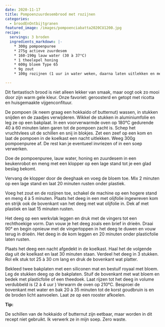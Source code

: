 ```yaml
---
date: 2020-11-17
title: Pompoenzuurdesembrood met rozijnen
categories:
  - broodEnOntbijtgranen
featured_image: /images/pompoenciabatta2020CU1200.jpg
recipe:
  servings: 3 broden
  ingredients_markdown: |-
    * 300g pompoenpuree 
    * 275g actieve zuurdesem
    * 160-190g lauw water (30 à 37°C)
    * 1 theelepel honing
    * 600g bloem Type 65
    * 9g zout
    * 100g rozijnen (1 uur in water weken, daarna laten uitlekken en met een keukenpapier droogdeppen)
---
```

Dit fantastisch brood is niet alleen lekker van smaak, maar oogt ook zo mooi door zijn warm gele kleur. Onze favoriet: geroosterd en getopt met ricotta en huisgemaakte vijgenconfituur.

<!--more-->

De pompoen (ik neem graag een hokkaido of butternut) wassen, in stukken snijden en de zaadjes verwijderen. Wikkel de stukken in aluminiumfolie en leg ze op een bakplaat.
In een voorverwarmde oven op 180°C gedurende 40 à 60 minuten laten garen tot de pompoen zacht is.
Schep het vruchtvlees uit de schillen en snij in blokjes. Zet een zeef op een kom en laat de pompoen in de koelkast een nacht uitlekken.
Weeg 300g pompoenpuree af. De rest kan je eventueel invriezen of in een soep verwerken.

Doe de pompoenpuree, lauw water, honing en zuurdesem in een keukenrobot en meng met een klopper op een lage stand tot je een glad beslag bekomt.

Vervang de klopper door de deeghaak en voeg de bloem toe.
Mix 2 minuten op een lage stand en laat 20 minuten rusten onder plastiek.

Voeg het zout en de rozijnen toe, schakel de machine op een hogere stand en meng 4 à 5 minuten. 
Plaats het deeg in een met olijfolie ingewreven kom en strijk ook de bovenkant van het deeg met wat olijfolie in. Dek af met plastiek en laat 15 minuten rusten.

Het deeg op een werkvlak leggen en druk met de vingers tot een rechthoekige vorm. Dan vouw je het deeg zoals een brief in drieën.
Draai 90° en begin opnieuw met de vingertoppen in het deeg te duwen en vouw terug in drieën.
Het deeg in de kom leggen en 20 minuten onder plasticfolie laten rusten.

Plaats het deeg een nacht afgedekt in de koelkast. 
Haal het de volgende dag uit de koelkast en laat 30 minuten staan.
Verdeel het deeg in 3 stukken.
Rol elk stuk tot 25 à 30 cm lang en druk de bovenkant wat platter.

Bekleed twee bakplaten met een siliconen mat en bestuif royaal met bloem.
Leg de stukken deeg op de bakplaten. Stuif de bovenkant met wat bloem en bedek met plasticfolie of een theedoek.
Laat rijzen tot het deeg in volume verdubbeld is (2 à 4 uur )
Verwarm de oven op 210°C.
Besproei de bovenkant met water en bak 20 à 35 minuten tot de korst goudbruin is en de broden licht aanvoelen.
Laat ze op een rooster afkoelen.

<b>Tip: </b>

De schillen van de hokkaido of butternut zijn eetbaar, maar worden in dit recept niet gebruikt. Ik verwerk ze in mijn soep.
Zero waste.
